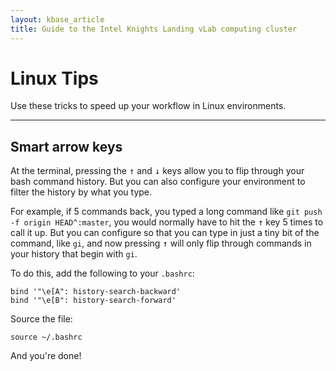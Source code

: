 ```yaml
---
layout: kbase_article
title: Guide to the Intel Knights Landing vLab computing cluster
---
```




# Linux Tips
Use these tricks to speed up your workflow in Linux environments.

----

## Smart arrow keys
At the terminal, pressing the <kbd>↑</kbd> and <kbd>↓</kbd> keys allow you to flip through your bash command history. But you can also configure your environment to filter the history by what you type.

For example, if 5 commands back, you typed a long command like ```git push -f origin HEAD^:master```, you would normally have to hit the <kbd>↑</kbd> key 5 times to call it up.  But you can configure so that you can type in just a tiny bit of the command, like ```gi```, and now pressing <kbd>↑</kbd> will only flip through commands in your history that begin with ```gi```.

To do this, add the following to your ```.bashrc```:
```
bind '"\e[A": history-search-backward'
bind '"\e[B": history-search-forward'
```
Source the file:
```
source ~/.bashrc
```
And you're done!


